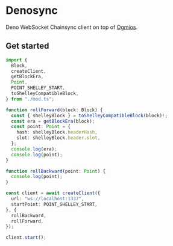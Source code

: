 # Denosync

Deno WebSocket Chainsync client on top of [Ogmios](https://ogmios.dev/).

## Get started

```ts
import {
  Block,
  createClient,
  getBlockEra,
  Point,
  POINT_SHELLEY_START,
  toShelleyCompatibleBlock,
} from "./mod.ts";

function rollForward(block: Block) {
  const { shelleyBlock } = toShelleyCompatibleBlock(block)!;
  const era = getBlockEra(block);
  const point: Point = {
    hash: shelleyBlock.headerHash,
    slot: shelleyBlock.header.slot,
  };
  console.log(era);
  console.log(point);
}

function rollBackward(point: Point) {
  console.log(point);
}

const client = await createClient({
  url: "ws://localhost:1337",
  startPoint: POINT_SHELLEY_START,
}, {
  rollBackward,
  rollForward,
});

client.start();
```

